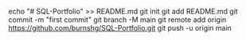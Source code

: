 echo "# SQL-Portfolio" >> README.md
git init
git add README.md
git commit -m "first commit"
git branch -M main
git remote add origin https://github.com/burnshg/SQL-Portfolio.git
git push -u origin main

